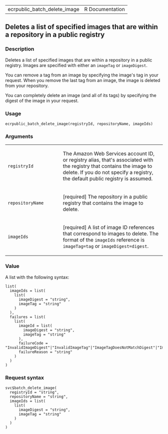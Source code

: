 <table style="width: 100%;">
<tbody>
<tr class="odd">
<td>ecrpublic_batch_delete_image</td>
<td style="text-align: right;">R Documentation</td>
</tr>
</tbody>
</table>

## Deletes a list of specified images that are within a repository in a public registry

### Description

Deletes a list of specified images that are within a repository in a
public registry. Images are specified with either an `imageTag` or
`imageDigest`.

You can remove a tag from an image by specifying the image's tag in your
request. When you remove the last tag from an image, the image is
deleted from your repository.

You can completely delete an image (and all of its tags) by specifying
the digest of the image in your request.

### Usage

    ecrpublic_batch_delete_image(registryId, repositoryName, imageIds)

### Arguments

<table>
<colgroup>
<col style="width: 35%" />
<col style="width: 65%" />
</colgroup>
<tbody>
<tr class="odd">
<td><code
id="ecrpublic_batch_delete_image_:_registryId">registryId</code></td>
<td><p>The Amazon Web Services account ID, or registry alias, that's
associated with the registry that contains the image to delete. If you
do not specify a registry, the default public registry is
assumed.</p></td>
</tr>
<tr class="even">
<td><code
id="ecrpublic_batch_delete_image_:_repositoryName">repositoryName</code></td>
<td><p>[required] The repository in a public registry that contains the
image to delete.</p></td>
</tr>
<tr class="odd">
<td><code
id="ecrpublic_batch_delete_image_:_imageIds">imageIds</code></td>
<td><p>[required] A list of image ID references that correspond to
images to delete. The format of the <code>imageIds</code> reference is
<code>imageTag=tag</code> or <code>imageDigest=digest</code>.</p></td>
</tr>
</tbody>
</table>

### Value

A list with the following syntax:

    list(
      imageIds = list(
        list(
          imageDigest = "string",
          imageTag = "string"
        )
      ),
      failures = list(
        list(
          imageId = list(
            imageDigest = "string",
            imageTag = "string"
          ),
          failureCode = "InvalidImageDigest"|"InvalidImageTag"|"ImageTagDoesNotMatchDigest"|"ImageNotFound"|"MissingDigestAndTag"|"ImageReferencedByManifestList"|"KmsError",
          failureReason = "string"
        )
      )
    )

### Request syntax

    svc$batch_delete_image(
      registryId = "string",
      repositoryName = "string",
      imageIds = list(
        list(
          imageDigest = "string",
          imageTag = "string"
        )
      )
    )
